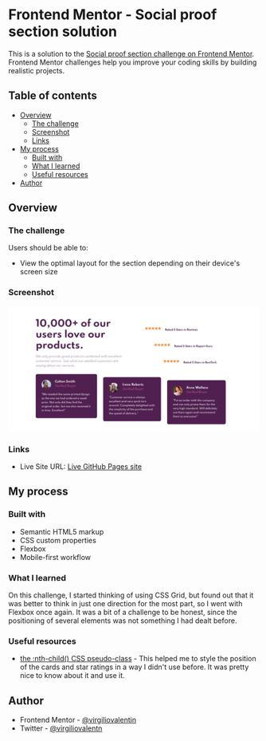 # Frontend Mentor - Social proof section solution

This is a solution to the [Social proof section challenge on Frontend Mentor](https://www.frontendmentor.io/challenges/social-proof-section-6e0qTv_bA). Frontend Mentor challenges help you improve your coding skills by building realistic projects. 

## Table of contents

- [Overview](#overview)
  - [The challenge](#the-challenge)
  - [Screenshot](#screenshot)
  - [Links](#links)
- [My process](#my-process)
  - [Built with](#built-with)
  - [What I learned](#what-i-learned)
  - [Useful resources](#useful-resources)
- [Author](#author)

## Overview

### The challenge

Users should be able to:

- View the optimal layout for the section depending on their device's screen size

### Screenshot

![Desktop view screenshot](images/screenshot.png)


### Links

- Live Site URL: [Live GitHub Pages site](https://virgiliovalentin.github.io/html-css-playground/social-proof-section/)

## My process

### Built with

- Semantic HTML5 markup
- CSS custom properties
- Flexbox
- Mobile-first workflow

### What I learned

On this challenge, I started thinking of using CSS Grid, but found out that it was better to think in just one direction for the most part, so I went with Flexbox once again. It was a bit of a challenge to be honest, since the positioning of several elements was not something I had dealt before.

### Useful resources

- [the :nth-child() CSS pseudo-class](https://developer.mozilla.org/en-US/docs/Web/CSS/:nth-child) - This helped me to style the position of the cards and star ratings in a way I didn't use before. It was pretty nice to know about it and use it.

## Author

- Frontend Mentor - [@virgiliovalentin](https://www.frontendmentor.io/profile/virgiliovalentin)
- Twitter - [@virgiliovalentn](https://www.twitter.com/virgiliovalentn)